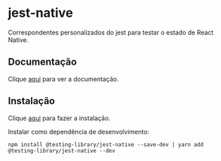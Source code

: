 # jest-native

Correspondentes personalizados do jest para testar o estado de React Native.

## Documentação

Clique [aqui](https://github.com/testing-library/jest-native) para ver a documentação.

## Instalação

Clique [aqui](https://www.npmjs.com/package/@testing-library/jest-native) para fazer a instalação.

Instalar como dependência de desenvolvimento:

```
npm install @testing-library/jest-native --save-dev | yarn add @testing-library/jest-native --dev
```